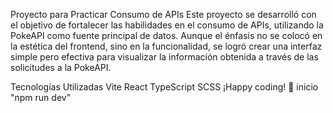 Proyecto para Practicar Consumo de APIs
Este proyecto se desarrolló con el objetivo de fortalecer las habilidades en el consumo de APIs, utilizando la PokeAPI como fuente principal de datos. Aunque el énfasis no se colocó en la estética del frontend, sino en la funcionalidad, se logró crear una interfaz simple pero efectiva para visualizar la información obtenida a través de las solicitudes a la PokeAPI.

Tecnologías Utilizadas
Vite
React
TypeScript
SCSS
¡Happy coding! 🚀
inicio "npm run dev"
